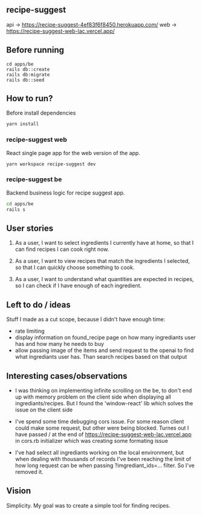 ## recipe-suggest

api -> https://recipe-suggest-4ef83f6f8450.herokuapp.com/
web -> https://recipe-suggest-web-lac.vercel.app/

## Before running

```
cd apps/be
rails db::create
rails db:migrate
rails db::seed
```

## How to run?

Before install dependencies

```sh
yarn install
```

### recipe-suggest web

React single page app for the web version of the app.

```sh
yarn workspace recipe-suggest dev
```

### recipe-suggest be

Backend business logic for recipe suggest app.

```sh
cd apps/be
rails s
```

## User stories

1. As a user, I want to select ingredients I currently have at home, so that I can find recipes I can cook right now.

2. As a user, I want to view recipes that match the ingredients I selected, so that I can quickly choose something to cook.

3. As a user, I want to understand what quantities are expected in recipes, so I can check if I have enough of each ingredient.

## Left to do / ideas

Stuff I made as a cut scope, because I didn't have enough time:

- rate limiting
- display information on found_recipe page on how many ingrediants user has and how many he needs to buy
- allow passing image of the items and send request to the openai to find what ingrediants user has. Than search recipes based on that output

## Interesting cases/observations

- I was thinking on implementing infinite scrolling on the be, to don't end up with memory problem on the client side when displaying all ingrediants/recipes. But I found the 'window-react' lib which solves the issue on the client side

- I've spend some time debugging cors issue. For some reason client could make some request, but other were being blocked. Turnes out I have passed / at the end of https://recipe-suggest-web-lac.vercel.app in cors.rb initializer which was creating some formating issue

- I've had select all ingrediants working on the local environment, but when dealing with thousands of records I've been reaching the limit of how long request can be when passing ?imgrediant_ids=... filter. So I've removed it.

## Vision

Simplicity. My goal was to create a simple tool for finding recipes.
